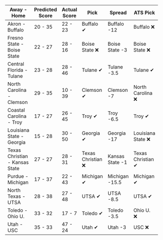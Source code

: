 Away - Home | Predicted Score | Actual Score | Pick | Spread | ATS Pick | O/U | O/U Pick
---| ---| ---| ---| ---| ---| ---| ---
Akron - Buffalo | 20 - 35 | 22 - 23 | Buffalo ✔ | Buffalo -12 | Buffalo ❌ | 54.5 | Over ❌
Fresno State - Boise State | 22 - 27 | 28 - 16 | Boise State ❌ | Boise State -3 | Boise State ❌ | 55.5 | Under ✔
Central Florida - Tulane | 23 - 28 | 28 - 46 | Tulane ✔ | Tulane -3.5 | Tulane ✔ | 57.5 | Under ❌
North Carolina - Clemson | 29 - 35 | 10 - 39 | Clemson ✔ | Clemson -7 | North Carolina ❌ | 64 | Over ❌
Coastal Carolina - Troy | 17 - 27 | 26 - 45 | Troy ✔ | Troy -6.5 | Troy ✔ | 49 | Under ❌
Louisiana State - Georgia | 15 - 28 | 30 - 50 | Georgia ✔ | Georgia -17 | Louisiana State ❌ | 51 | Under ❌
Texas Christian - Kansas State | 27 - 27 | 28 - 31 | Texas Christian ❌ | Kansas State -1 | Texas Christian ✔ | 60.5 | Under ✔
Purdue - Michigan | 17 - 37 | 22 - 43 | Michigan ✔ | Michigan -15.5 | Michigan ✔ | 54 | Over ✔
North Texas - UTSA | 28 - 38 | 27 - 48 | UTSA ✔ | UTSA -8.5 | UTSA ✔ | 70 | Under ❌
Toledo - Ohio U. | 33 - 32 | 17 - 7 | Toledo ✔ | Toledo -3.5 | Ohio U. ❌ | 54.5 | Over ❌
Utah - USC | 35 - 33 | 47 - 24 | Utah ✔ | Utah -3 | USC ❌ | 68 | Over ✔
